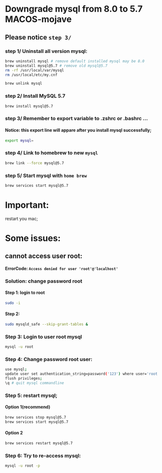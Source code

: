 # Downgrade mysql from 8.0 to 5.7 MACOS-mojave
## Please notice `step 3/`
### step 1/ Uninstall all version mysql:
```sh
brew uninstall mysql # remove default installed mysql may be 8.0
brew uninstall mysql@5.7 # remove old mysql@5.7
rm -rf /usr/local/var/mysql
rm /usr/local/etc/my.cnf

brew unlink mysql
```
### step 2/ Install MySQL 5.7
```sh
brew install mysql@5.7
```
### step 3/ Remember to export variable to .zshrc or .bashrc ...
#### Notice: this export line will appare after you install mysql successfully;
``` sh
export mysql=
```
### step 4/ Link to homebrew to new `mysql`
```sh
brew link --force mysql@5.7
```
### step 5/ Start mysql with `home brew`
```sh
brew services start mysql@5.7
```
# Important: 
restart you mac;

# Some issues:
## cannot access user root:
#### ErrorCode: `Access denied for user 'root'@'localhost' `
### Solution: change password root
#### Step 1: login to root
```sh
sudo -i
```
#### Step 2: 
```sh
sudo mysqld_safe --skip-grant-tables &
```
### Step 3: Login to user root mysql
```sh
mysql -u root
```

### Step 4: Change password root user:
```sh
use mysql;
update user set authentication_string=password('123') where user='root';
flush privileges;
\q # quit mysql commandline
```
### Step 5: restart mysql;
#### Option 1(recommend)
```sh
brew services stop mysql@5.7
brew services start mysql@5.7
```
#### Option 2
```sh
brew services restart mysql@5.7
```
### Step 6: Try to re-access mysql:
```sh
mysql -u root -p
```
